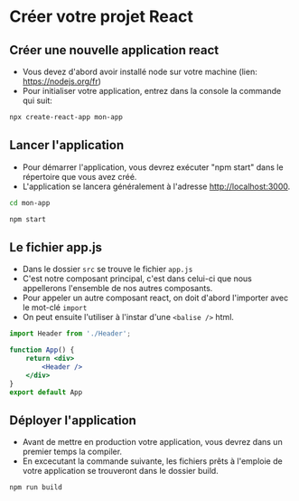# Créer votre projet React

## Créer une nouvelle application react
* Vous devez d'abord avoir installé node sur votre machine (lien: <https://nodejs.org/fr>)
* Pour initialiser votre application, entrez dans la console la commande qui suit:
```bash
npx create-react-app mon-app
```

## Lancer l'application
* Pour démarrer l'application, vous devrez exécuter "npm start" dans le répertoire que vous avez créé.
* L'application se lancera généralement à l'adresse <http://localhost:3000>.
```bash
cd mon-app
```
```bash
npm start
```

## Le fichier app.js
* Dans le dossier ```src``` se trouve le fichier ```app.js```
* C'est notre composant principal, c'est dans celui-ci que nous appellerons l'ensemble de nos autres composants.
* Pour appeler un autre composant react, on doit d'abord l'importer avec le mot-clé ```import```
* On peut ensuite l'utiliser à l'instar d'une ```<balise />``` html.
```jsx
import Header from './Header';

function App() {
    return <div>
        <Header />
    </div>
}
export default App
```

## Déployer l'application
* Avant de mettre en production votre application, vous devrez dans un premier temps la compiler.
* En excecutant la commande suivante, les fichiers prêts à l'emploie de votre application se trouveront dans le dossier build.
```bash
npm run build
```